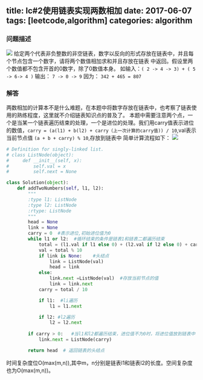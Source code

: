 title: lc#2使用链表实现两数相加
date: 2017-06-07
tags: [leetcode,algorithm]
categories: algorithm
---

### 问题描述
![](/images/addTwoNumbers.png)
给定两个代表非负整数的非空链表，数字以反向的形式存放在链表中，并且每个节点包含一个数字，请将两个数值相加求和并且存放在链表
中返回。假设里两个数值都不包含开首的0数字，除了0数值本身。
如输入：`( 2 -> 4 -> 3) + ( 5 -> 6-> 4 )`
输出： ` 7 -> 0 -> 9 `
因为： `342 + 465 = 807`

### 解答
两数相加的计算本不是什么难题，在本题中将数字存放在链表中，也考察了链表使用的熟练程度，这里就不介绍链表知识点的普及了。
本题中需要注意两个点，一个是当某一个链表遍历结束的处理，一个是进位的处理。我们用carry值表示进位的数值，`carry = (a(l1) + b(l2) + carry（上一次计算的carry值)) / 10`,val表示当前节点值 `(a + b + carry) % 10`,存放到链表中
简单计算流程如下：
 ![](/images/flow.png)
 
```python
# Definition for singly-linked list.
# class ListNode(object):
#     def __init__(self, x):
#         self.val = x
#         self.next = None

class Solution(object):
    def addTwoNumbers(self, l1, l2):
        """
        :type l1: ListNode
        :type l2: ListNode
        :rtype: ListNode
        """
        head = None
        link = None
        carry = 0  #表示进位,初始进位值为0
        while l1 or l2:  #循环结束的条件是链表1和链表二都遍历结束
            total = (l1.val if l1 else 0) + (l2.val if l2 else 0) + carry
            val = total % 10
            if link is None:    #头结点
                link = ListNode(val)
                head = link
            else:
                link.next =ListNode(val)  #存放当前节点的值
                link = link.next
            carry = total / 10

            if l1:  #li遍历
                l1 = l1.next

            if l2: #l2遍历
                l2 = l2.next
                
        if carry > 0:   #当l1和l2都遍历结束，进位值不为0时，将进位值放到链表中
            link.next = ListNode(carry)

        return head  # 返回链表的头结点
```
时间复杂度位O(max(m,n)),其中m，n分别是链表l1和链表l2的长度。空间复杂度也为O(max(m,n))。
